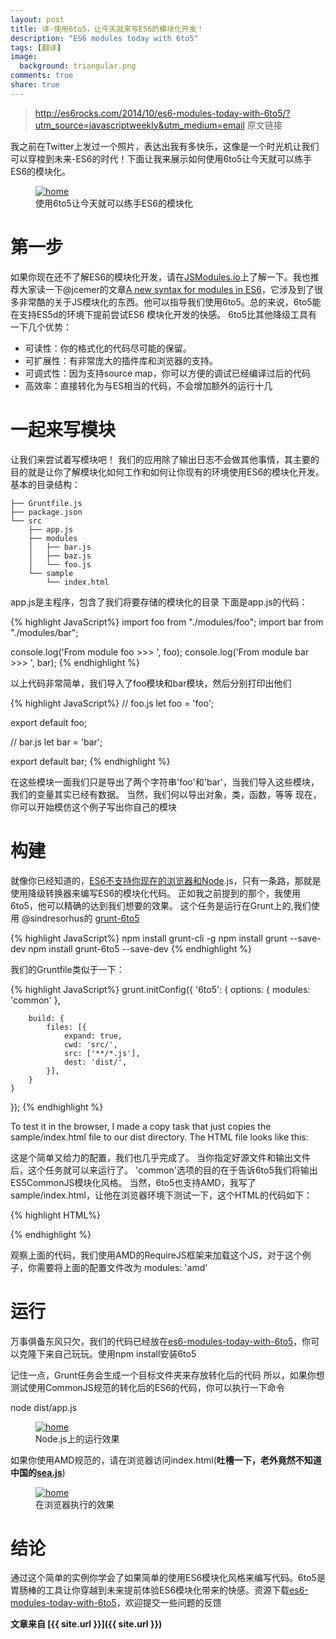 ```yaml
---
layout: post
title: 译-使用6to5，让今天就来写ES6的模块化开发！
description: "ES6 modules today with 6to5"
tags: [翻译]
image:
  background: triangular.png
comments: true
share: true
---
```


>http://es6rocks.com/2014/10/es6-modules-today-with-6to5/?utm_source=javascriptweekly&utm_medium=email 原文链接

我之前在Twitter上发过一个照片，表达出我有多快乐，这像是一个时光机让我们可以穿梭到未来-ES6的时代！下面让我来展示如何使用6to5让今天就可以练手ES6的模块化。

<figure>
	<a href="http://es6rocks.com/img/modules-today-6to5.png">
		<img src="http://es6rocks.com/img/modules-today-6to5.png" alt="home" />
	</a>
	<figcaption>使用6to5让今天就可以练手ES6的模块化</figcaption>
</figure>

<!--more-->

# 第一步

如果你现在还不了解ES6的模块化开发，请在[JSModules.io](http://JSModules.io)上了解一下。我也推荐大家读一下@jcemer的文章[A new syntax for modules in ES6](http://es6rocks.com/2014/07/a-new-syntax-for-modules-in-es6/)，它涉及到了很多非常酷的关于JS模块化的东西。他可以指导我们使用6to5。总的来说，6to5能在支持ES5d的环境下提前尝试ES6 模块化开发的快感。
6to5比其他降级工具有一下几个优势：
 * 可读性：你的格式化的代码尽可能的保留。
 * 可扩展性：有非常庞大的插件库和浏览器的支持。
 * 可调式性：因为支持source map，你可以方便的调试已经编译过后的代码
 * 高效率：直接转化为与ES相当的代码，不会增加额外的运行十几

# 一起来写模块

让我们来尝试着写模块吧！
我们的应用除了输出日志不会做其他事情，其主要的目的就是让你了解模块化如何工作和如何让你现有的环境使用ES6的模块化开发。
基本的目录结构：

	├── Gruntfile.js
	├── package.json
	└── src
	    ├── app.js
	    ├── modules
	    │   ├── bar.js
	    │   ├── baz.js
	    │   └── foo.js
	    └── sample
	        └── index.html

app.js是主程序，包含了我们将要存储的模块化的目录
下面是app.js的代码：

{% highlight JavaScript%}
import foo from "./modules/foo";
import bar from "./modules/bar";

console.log('From module foo >>> ', foo);
console.log('From module bar >>> ', bar);
{% endhighlight %}

以上代码非常简单，我们导入了foo模块和bar模块，然后分别打印出他们

{% highlight JavaScript%}
// foo.js
let foo = 'foo';

export default foo;


// bar.js
let bar = 'bar';

export default bar;
{% endhighlight %}

在这些模块一面我们只是导出了两个字符串'foo'和'bar'，当我们导入这些模块，我们的变量其实已经有数据。
当然，我们何以导出对象，类，函数，等等
现在，你可以开始模仿这个例子写出你自己的模块

# 构建

就像你已经知道的，[ES6不支持你现在的浏览器和Node](http://kangax.github.io/compat-table/es6/).js，只有一条路，那就是使用降级转换器来编写ES6的模块化代码。
正如我之前提到的那个，我使用6to5，他可以精确的达到我们想要的效果。
这个任务是运行在Grunt上的,我们使用 @sindresorhus的 [grunt-6to5](https://github.com/sindresorhus/grunt-6to5)

{% highlight JavaScript%}
npm install grunt-cli -g
npm install grunt --save-dev
npm install grunt-6to5 --save-dev
{% endhighlight %}

我们的Gruntfile类似于一下：

{% highlight JavaScript%}
grunt.initConfig({
    '6to5': {
        options: {
            modules: 'common'
        },

        build: {
            files: [{
                expand: true,
                cwd: 'src/',
                src: ['**/*.js'],
                dest: 'dist/',
            }],
        }
    }
});
{% endhighlight %}

To test it in the browser, I made a copy task that just copies the sample/index.html file to our dist directory.
The HTML file looks like this:

这是个简单又给力的配置，我们也几乎完成了。
当你指定好源文件和输出文件后，这个任务就可以来运行了。
'common'选项的目的在于告诉6to5我们将输出ES5CommonJS模块化风格。
当然，6to5也支持AMD，我写了sample/index.html，让他在浏览器环境下测试一下，这个HTML的代码如下：

{% highlight HTML%}
<!doctype html>
<html lang="en">
<head>
    <meta charset="UTF-8">
    <title>ES6 modules 6to5</title>
</head>
<body>
    <script src="//[cdnjs URL]/require.min.js"></script>
    <script>
        require(['app.js']);
    </script>
</body>
</html>
{% endhighlight %}

观察上面的代码，我们使用AMD的RequireJS框架来加载这个JS，对于这个例子，你需要将上面的配置文件改为 modules: 'amd'

# 运行

万事俱备东风只欠，我们的代码已经放在[es6-modules-today-with-6to5](https://github.com/es6rocks/es6-modules-today-with-6to5)，你可以克隆下来自己玩玩。使用npm install安装6to5

记住一点，Grunt任务会生成一个目标文件夹来存放转化后的代码
所以，如果你想测试使用CommonJS规范的转化后的ES6的代码，你可以执行一下命令

node dist/app.js

<figure>
	<a href="http://es6rocks.com/img/running-node.png">
		<img src="http://es6rocks.com/img/running-node.png" alt="home" />
	</a>
	<figcaption>Node.js上的运行效果</figcaption>
</figure>

如果你使用AMD规范的，请在浏览器访问index.html(**吐槽一下，老外竟然不知道中国的[sea.js](https://github.com/seajs/seajs)**)

<figure>
	<a href="http://es6rocks.com/img/amd-es6.png">
		<img src="http://es6rocks.com/img/amd-es6.png" alt="home" />
	</a>
	<figcaption>在浏览器执行的效果</figcaption>
</figure>

# 结论


通过这个简单的实例你学会了如果简单的使用ES6模块化风格来编写代码。6to5是胃肠棒的工具让你穿越到未来提前体验ES6模块化带来的快感。资源下载[es6-modules-today-with-6to5](https://github.com/es6rocks/es6-modules-today-with-6to5)，欢迎提交一些问题的反馈


**文章来自 [{{ site.url }}]({{ site.url }})**